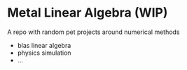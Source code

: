 # Metal Linear Algebra (WIP)

A repo with random pet projects around numerical methods
- blas linear algebra
- physics simulation
- ...



